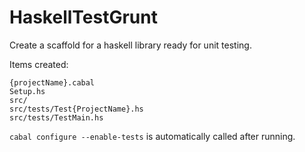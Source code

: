 HaskellTestGrunt
================

Create a scaffold for a haskell library ready for unit testing.  

Items created:
                   
```
{projectName}.cabal
Setup.hs
src/
src/tests/Test{ProjectName}.hs
src/tests/TestMain.hs
```

`cabal configure --enable-tests` is automatically called after running.